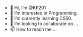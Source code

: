 - 👋 Hi, I’m @KP201
- 👀 I’m interested in Programming.
- 🌱 I’m currently learning CS50.
- 💞️ I’m looking to collaborate on ...
- 📫 How to reach me ...

<!---
KP201/KP201 is a ✨ special ✨ repository because its `README.md` (this file) appears on your GitHub profile.
You can click the Preview link to take a look at your changes.
--->
